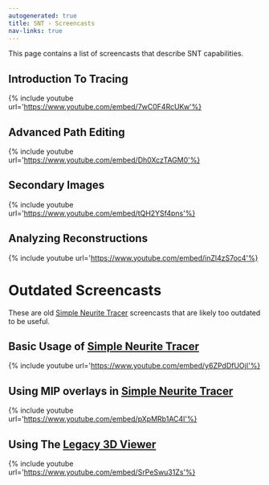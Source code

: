```yaml
---
autogenerated: true
title: SNT › Screencasts
nav-links: true
---
```


This page contains a list of screencasts that describe SNT capabilities.

## Introduction To Tracing


{% include youtube url='https://www.youtube.com/embed/7wC0F4RcUKw'%}  


## Advanced Path Editing


{% include youtube url='https://www.youtube.com/embed/Dh0XczTAGM0'%}  


## Secondary Images


{% include youtube url='https://www.youtube.com/embed/tQH2YSf4pns'%}  


## Analyzing Reconstructions


{% include youtube url='https://www.youtube.com/embed/inZl4zS7oc4'%}  


# Outdated Screencasts

These are old [Simple Neurite Tracer](/plugins/snt/faq#snt) screencasts that are likely too outdated to be useful.

## Basic Usage of [Simple Neurite Tracer](/plugins/snt/faq#snt)


{% include youtube url='https://www.youtube.com/embed/y6ZPdDfUOjI'%}  


## Using MIP overlays in [Simple Neurite Tracer](/plugins/snt/faq#snt)


{% include youtube url='https://www.youtube.com/embed/pXpMRb1AC4I'%}  


## Using The [Legacy 3D Viewer](/plugins/snt/step-by-step-instructions#tracing-in-the-legacy-3d-viewer)


{% include youtube url='https://www.youtube.com/embed/SrPeSwu31Zs'%}  
